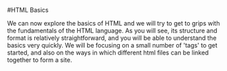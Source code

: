 #HTML Basics

We can now explore the basics of HTML and we will try to get to grips with the fundamentals of the HTML language. As you will see, its structure and format is relatively straightforward, and you will be able to understand the basics very quickly. We will be focusing on a small number of 'tags' to get started, and also on the ways in which different html files can be linked together to form a site. 
